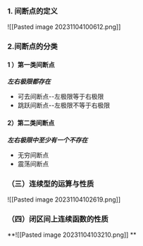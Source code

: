 ### 1. 间断点的定义
![[Pasted image 20231104100612.png]]




### 2.间断点的分类
#### 1 ）第一类间断点
***左右极限都存在***
- 可去间断点--左极限等于右极限
- 跳跃间断点--左极限不等于右极限
#### 2）第二类间断点
***左右极限中至少有一个不存在***
- 无穷间断点
- 震荡间断点

### （三）连续型的运算与性质
![[Pasted image 20231104102619.png]]


### （四）闭区间上连续函数的性质
**![[Pasted image 20231104103210.png]]
**


